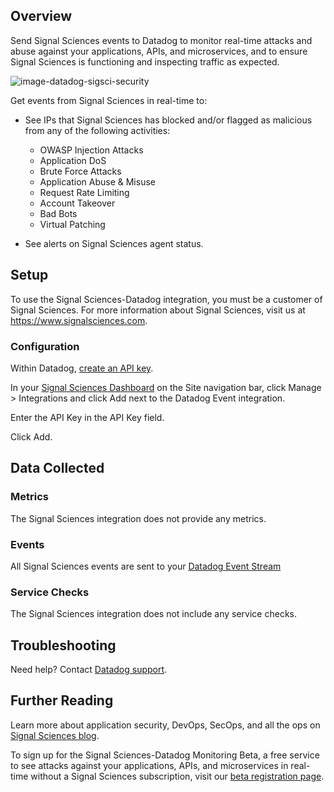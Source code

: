 ## Overview

Send Signal Sciences events to Datadog to monitor real-time attacks and abuse against your applications, APIs, and microservices, and to ensure Signal Sciences is functioning and inspecting traffic as expected.

![image-datadog-sigsci-security][1]

Get events from Signal Sciences in real-time to:

* See IPs that Signal Sciences has blocked and/or flagged as malicious from any of the following activities:

  - OWASP Injection Attacks
  - Application DoS
  - Brute Force Attacks
  - Application Abuse & Misuse
  - Request Rate Limiting
  - Account Takeover
  - Bad Bots
  - Virtual Patching

* See alerts on Signal Sciences agent status.

## Setup

To use the Signal Sciences-Datadog integration, you must be a customer of Signal Sciences. For more information about Signal Sciences, visit us at <https://www.signalsciences.com>.

### Configuration

Within Datadog, [create an API key][2].

In your [Signal Sciences Dashboard][3] on the Site navigation bar, click Manage > Integrations and click Add next to the Datadog Event integration.

Enter the API Key in the API Key field.

Click Add.

## Data Collected
### Metrics

The Signal Sciences integration does not provide any metrics.

### Events

All Signal Sciences events are sent to your [Datadog Event Stream][4]

### Service Checks

The Signal Sciences integration does not include any service checks.


## Troubleshooting
Need help? Contact [Datadog support][5].

## Further Reading

Learn more about application security, DevOps, SecOps, and all the ops on [Signal Sciences blog][6].

To sign up for the Signal Sciences-Datadog Monitoring Beta, a free service to see attacks against your applications, APIs, and microservices in real-time without a Signal Sciences subscription, visit our [beta registration page][7].

[1]: https://raw.githubusercontent.com/DataDog/integrations-extras/master/sigsci/images/datadog-sigsci-security.png
[2]: https://app.datadoghq.com/account/settings#api
[3]: https://dashboard.signalsciences.net
[4]: https://docs.datadoghq.com/graphing/event_stream
[5]: https://docs.datadoghq.com/help
[6]: https://labs.signalsciences.com
[7]: https://info.signalsciences.com/datadog-security
